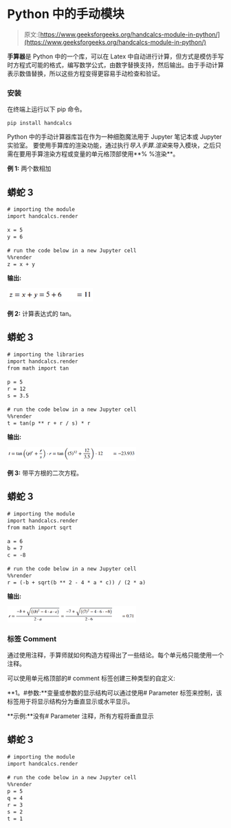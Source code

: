 # Python 中的手动模块

> 原文:[https://www.geeksforgeeks.org/handcalcs-module-in-python/](https://www.geeksforgeeks.org/handcalcs-module-in-python/)

**手算器**是 Python 中的一个库，可以在 Latex 中自动进行计算，但方式是模仿手写时方程式可能的格式，编写数学公式，由数字替换支持，然后输出。由于手动计算表示数值替换，所以这些方程变得更容易手动检查和验证。

### **安装**

在终端上运行以下 pip 命令。

```
pip install handcalcs

```

Python 中的手动计算器库旨在作为一种细胞魔法用于 Jupyter 笔记本或 Jupyter 实验室。
要使用手算库的渲染功能，通过执行*导入手算.渲染*来导入模块，之后只需在要用手算渲染方程或变量的单元格顶部使用**% %渲染**。

**例 1:** 两个数相加

## 蟒蛇 3

```
# importing the module
import handcalcs.render

x = 5
y = 6

# run the code below in a new Jupyter cell
%%render
z = x + y
```

**输出:**

![](img/ee5f9feac61d1d0b40610087ef5e3f4e.png)

**例 2:** 计算表达式的 tan。

## 蟒蛇 3

```
# importing the libraries
import handcalcs.render
from math import tan

p = 5
r = 12
s = 3.5

# run the code below in a new Jupyter cell
%%render
t = tan(p ** r + r / s) * r
```

**输出:**

![](img/091167db9ce66e1d105490d0bea6a368.png)

**例 3:** 带平方根的二次方程。

## 蟒蛇 3

```
# importing the module
import handcalcs.render
from math import sqrt

a = 6
b = 7
c = -8

# run the code below in a new Jupyter cell
%%render
r = (-b + sqrt(b ** 2 - 4 * a * c)) / (2 * a)
```

**输出:**

![](img/3109e06e806d8ae7495cfb8dfc6320f2.png)

### 标签 Comment

通过使用注释，手算师就如何构造方程得出了一些结论。每个单元格只能使用一个注释。

可以使用单元格顶部的# comment 标签创建三种类型的自定义:

**1。#参数:**变量或参数的显示结构可以通过使用# Parameter 标签来控制，该标签用于将显示结构分为垂直显示或水平显示。

**示例:**没有# Parameter 注释，所有方程将垂直显示

## 蟒蛇 3

```
# importing the module
import handcalcs.render

# run the code below in a new Jupyter cell
%%render
p = 5
q = 4
r = 3
s = 2
t = 1
```